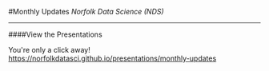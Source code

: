 #Monthly Updates
*Norfolk Data Science (NDS)*

-------

####View the Presentations

You're only a click away! https://norfolkdatasci.github.io/presentations/monthly-updates